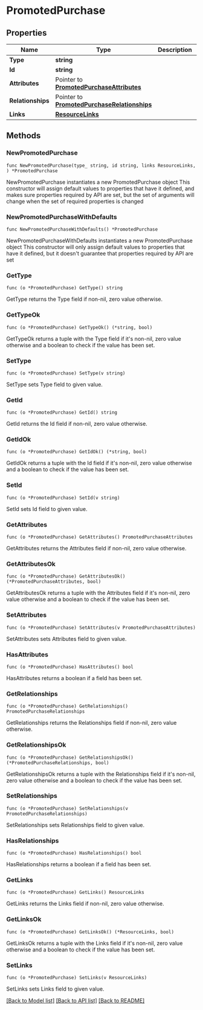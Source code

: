 # PromotedPurchase

## Properties

Name | Type | Description | Notes
------------ | ------------- | ------------- | -------------
**Type** | **string** |  | 
**Id** | **string** |  | 
**Attributes** | Pointer to [**PromotedPurchaseAttributes**](PromotedPurchaseAttributes.md) |  | [optional] 
**Relationships** | Pointer to [**PromotedPurchaseRelationships**](PromotedPurchaseRelationships.md) |  | [optional] 
**Links** | [**ResourceLinks**](ResourceLinks.md) |  | 

## Methods

### NewPromotedPurchase

`func NewPromotedPurchase(type_ string, id string, links ResourceLinks, ) *PromotedPurchase`

NewPromotedPurchase instantiates a new PromotedPurchase object
This constructor will assign default values to properties that have it defined,
and makes sure properties required by API are set, but the set of arguments
will change when the set of required properties is changed

### NewPromotedPurchaseWithDefaults

`func NewPromotedPurchaseWithDefaults() *PromotedPurchase`

NewPromotedPurchaseWithDefaults instantiates a new PromotedPurchase object
This constructor will only assign default values to properties that have it defined,
but it doesn't guarantee that properties required by API are set

### GetType

`func (o *PromotedPurchase) GetType() string`

GetType returns the Type field if non-nil, zero value otherwise.

### GetTypeOk

`func (o *PromotedPurchase) GetTypeOk() (*string, bool)`

GetTypeOk returns a tuple with the Type field if it's non-nil, zero value otherwise
and a boolean to check if the value has been set.

### SetType

`func (o *PromotedPurchase) SetType(v string)`

SetType sets Type field to given value.


### GetId

`func (o *PromotedPurchase) GetId() string`

GetId returns the Id field if non-nil, zero value otherwise.

### GetIdOk

`func (o *PromotedPurchase) GetIdOk() (*string, bool)`

GetIdOk returns a tuple with the Id field if it's non-nil, zero value otherwise
and a boolean to check if the value has been set.

### SetId

`func (o *PromotedPurchase) SetId(v string)`

SetId sets Id field to given value.


### GetAttributes

`func (o *PromotedPurchase) GetAttributes() PromotedPurchaseAttributes`

GetAttributes returns the Attributes field if non-nil, zero value otherwise.

### GetAttributesOk

`func (o *PromotedPurchase) GetAttributesOk() (*PromotedPurchaseAttributes, bool)`

GetAttributesOk returns a tuple with the Attributes field if it's non-nil, zero value otherwise
and a boolean to check if the value has been set.

### SetAttributes

`func (o *PromotedPurchase) SetAttributes(v PromotedPurchaseAttributes)`

SetAttributes sets Attributes field to given value.

### HasAttributes

`func (o *PromotedPurchase) HasAttributes() bool`

HasAttributes returns a boolean if a field has been set.

### GetRelationships

`func (o *PromotedPurchase) GetRelationships() PromotedPurchaseRelationships`

GetRelationships returns the Relationships field if non-nil, zero value otherwise.

### GetRelationshipsOk

`func (o *PromotedPurchase) GetRelationshipsOk() (*PromotedPurchaseRelationships, bool)`

GetRelationshipsOk returns a tuple with the Relationships field if it's non-nil, zero value otherwise
and a boolean to check if the value has been set.

### SetRelationships

`func (o *PromotedPurchase) SetRelationships(v PromotedPurchaseRelationships)`

SetRelationships sets Relationships field to given value.

### HasRelationships

`func (o *PromotedPurchase) HasRelationships() bool`

HasRelationships returns a boolean if a field has been set.

### GetLinks

`func (o *PromotedPurchase) GetLinks() ResourceLinks`

GetLinks returns the Links field if non-nil, zero value otherwise.

### GetLinksOk

`func (o *PromotedPurchase) GetLinksOk() (*ResourceLinks, bool)`

GetLinksOk returns a tuple with the Links field if it's non-nil, zero value otherwise
and a boolean to check if the value has been set.

### SetLinks

`func (o *PromotedPurchase) SetLinks(v ResourceLinks)`

SetLinks sets Links field to given value.



[[Back to Model list]](../README.md#documentation-for-models) [[Back to API list]](../README.md#documentation-for-api-endpoints) [[Back to README]](../README.md)


